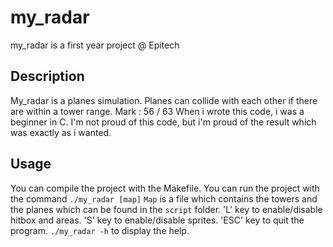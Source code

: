 # my_radar
my_radar is a first year project @ Epitech

## Description
My_radar is a planes simulation. Planes can collide with each other if there are within a tower range.
Mark : 56 / 63
When i wrote this code, i was a beginner in C. I'm not proud of this code, but i'm proud of the result which was exactly as i wanted.

## Usage
You can compile the project with the Makefile.
You can run the project with the command `./my_radar [map]`
`Map` is a file which contains the towers and the planes which can be found in the `script` folder.
'L' key to enable/disable hitbox and areas.
'S' key to enable/disable sprites.
'ESC' key to quit the program.
`./my_radar -h` to display the help.